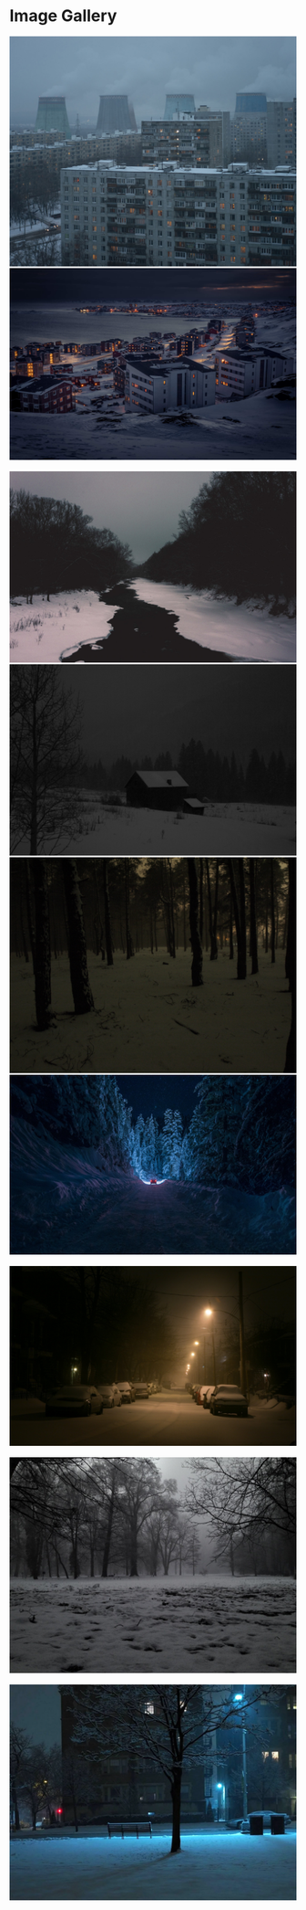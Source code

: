 # Image Gallery

<img src="1737427908680164.png" alt=""/>
<img src="1737427964715510.png" alt=""/>
<img src="1737502879518787.png" alt=""/>
<img src="1737507070846029.png" alt=""/>
<img src="1737542894611239.png" alt=""/>
<img src="1737949018725720.png" alt=""/>
<img src="1737992993551640.png" alt=""/>
<img src="1738096865410917.png" alt=""/>
<img src="1738468371593872.png" alt=""/>
<img src="1738819313922175.png" alt=""/>
<img src="1740929905832263.png" alt=""/>
<img src="1742742876226911.png" alt=""/>
<img src="1746472006987980.png" alt=""/>
<img src="1749758970654492.png" alt=""/>
<img src="suburban-winter.png" alt=""/>
<img src="white-tree.png" alt=""/>
<img src="winter-city.png" alt=""/>
<img src="winter-tree.png" alt=""/>

